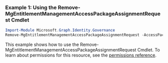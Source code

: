 ### Example 1: Using the Remove-MgEntitlementManagementAccessPackageAssignmentRequest Cmdlet
```powershell
Import-Module Microsoft.Graph.Identity.Governance
Remove-MgEntitlementManagementAccessPackageAssignmentRequest -AccessPackageAssignmentRequestId $accessPackageAssignmentRequestId
```
This example shows how to use the Remove-MgEntitlementManagementAccessPackageAssignmentRequest Cmdlet.
To learn about permissions for this resource, see the [permissions reference](/graph/permissions-reference).
